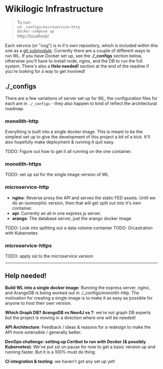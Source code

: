 # Wikilogic Infrastructure

> To run:  
> `cd _configs/microservice-http`  
> `docker-compose up`  
> http://localhost/

Each service (or "cog") is in it's own repository, which is included within this one as a [git submodule](https://git-scm.com/book/en/v2/Git-Tools-Submodules). Currently there are a couple of different ways to run WL. If you have Docker set up, see the **./\_configs** section below, otherwise you'll have to install node, nginx, and the DB to run the full system. There's also a **Helo needed!** section at the end of the readme if you're looking for a way to get involved!

## ./\_configs

There are a few variations of server set up for WL, the configuration files for each are in `./_configs` - they also happen to kind of reflect the architectural roadmap.

### monolith-http

Everything is built into a single docker image. This is meant to be the simplest set up to give the development of this project a bit of a kick. It'll also hopefully make deployment & running it quit easy.

TODO: Figure out how to get it all running on the one container.

### monolith-https

TODO: set up ssl for the single image version of WL

### microservice-http

* **nginx**: Reverse proxy the API and serves the static FED assets. Until we do an isomorphic version, then that will get split out into it's own container.
* **api**: Currently an all in one express.js server.
* **arango**: The database server, just the arango docker image

TODO: Look into splitting out a data volume container
TODO: Orcastration with Kubernetes

### microservice-https

TODO: apply ssl to the microservice version

---

## Help needed!

**Build WL into a single docker image**: Running the express server, nginx, and ArangoDB is being worked out in ./\_configs/monolith-http. The motivation for creating a single image is to make it as easy as possible for anyone to host their own version.

**Which Graph DB? ArangoDB vs Neo4J vs ?**: we're not graph DB experts but the project is moving in a direction where one will be needed!

**API Architecture**: Feedback / ideas & reasons for a redesign to make the API more extensible / generally better.

**DevOps challenge: setting up Certbot to run with Docker (& possibly Kubernetes)**: We've put ssl on pause for now to get a basic version up and running faster. But it is a 100% must do thing.

**CI integration & testing**: we haven't got any set up yet!
